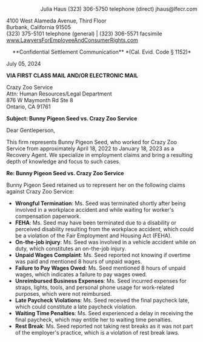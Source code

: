 <div align = "right">
Julia Haus  
(323) 306-5750 telephone (direct)  
jhaus@lfecr.com  
</div>

4100 West Alameda Avenue, Third Floor  
Burbank, California 91505  
(323) 375-5101 telephone (general) | (323) 306-5571 facsimile  
www.LawyersForEmployeeAndConsumerRights.com  

<div align = "center">
**Confidential Settlement Communication**  
*(Cal. Evid. Code § 1152)*  
</div>

July 05, 2024  

__**VIA FIRST CLASS MAIL AND/OR ELECTRONIC MAIL**__  

Crazy Zoo Service  
Attn: Human Resources/Legal Department  
876 W Maymonth Rd Ste 8  
Ontario, CA 91761  

**Subject: Bunny Pigeon Seed vs. Crazy Zoo Service**  

Dear Gentleperson,

This firm represents Bunny Pigeon Seed, who worked for Crazy Zoo Service from approximately April 18, 2022 to January 18, 2023 as a Recovery Agent. We specialize in employment claims and bring a resulting depth of knowledge and focus to such cases.

**Re: Bunny Pigeon Seed vs. Crazy Zoo Service**

Bunny Pigeon Seed retained us to represent her on the following claims against Crazy Zoo Service:

- **Wrongful Termination**: Ms. Seed was terminated shortly after being involved in a workplace accident and while waiting for worker's compensation paperwork.
- **FEHA**: Ms. Seed may have been terminated due to a disability or perceived disability resulting from the workplace accident, which could be a violation of the Fair Employment and Housing Act (FEHA).
- **On-the-job injury**: Ms. Seed was involved in a vehicle accident while on duty, which constitutes an on-the-job injury.
- **Unpaid Wages Complaint**: Ms. Seed reported not knowing if overtime was paid and mentioned 8 hours of unpaid wages.
- **Failure to Pay Wages Owed**: Ms. Seed mentioned 8 hours of unpaid wages, which indicates a failure to pay wages owed.
- **Unreimbursed Business Expenses**: Ms. Seed incurred expenses for straps, lights, tools, and personal phone usage for work-related purposes, which were not reimbursed.
- **Late Paycheck Violations**: Ms. Seed received the final paycheck late, which could constitute a late paycheck violation.
- **Waiting Time Penalties**: Ms. Seed experienced a delay in receiving the final paycheck, which may entitle her to waiting time penalties.
- **Rest Break**: Ms. Seed reported not taking rest breaks as it was not part of the employer's practice, which is a violation of rest break laws.
